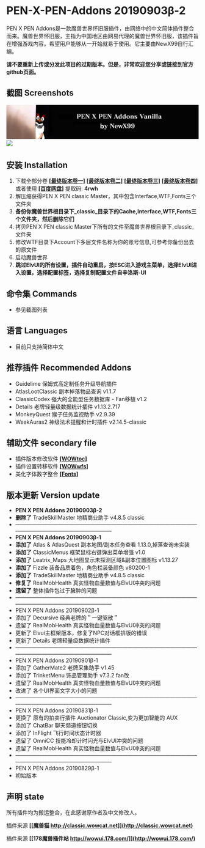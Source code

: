 # PEN-X-PEN-Addons 20190903β-2
PEN X PEN Addons是一款魔兽世界怀旧服插件，由网络中的中文简体插件整合而来。魔兽世界怀旧服，主指为中国地区由网易代理的魔兽世界怀旧服，该插件旨在增强游戏内容。希望用户能够从一开始就易于使用。它主要由NewX99自行汇编。

**请不要重新上传或分发此项目的过期版本。但是，非常欢迎您分享或链接到官方github页面。**

## 截图 Screenshots
<img src="https://github.com/NewX99/PEN-X-PEN-Addons/blob/master/image/Screenshots00.jpg">
<img src="https://github.com/NewX99/PEN-X-PEN-Addons/blob/master/image/Addonslist%20.jpg">

## 安装 Installation
1. 下载全部分卷 **[[最终版本卷一]](https://github.com/NewX99/PEN-X-PEN-Addons/raw/master/master/PEN%20X%20PEN%20classic%20Master.part01.rar)** **[[最终版本卷二]](https://github.com/NewX99/PEN-X-PEN-Addons/raw/master/master/PEN%20X%20PEN%20classic%20Master.part02.rar)** **[[最终版本卷三]](https://github.com/NewX99/PEN-X-PEN-Addons/raw/master/master/PEN%20X%20PEN%20classic%20Master.part03.rar)** **[[最终版本卷四]](https://github.com/NewX99/PEN-X-PEN-Addons/raw/master/master/PEN%20X%20PEN%20classic%20Master.part04.rar)**
或者使用 **[[百度网盘]](https://pan.baidu.com/s/1gPWa7WZy12kLaXzyCA14xA)** 提取码: **4rwh**
2. 解压缩获得PEN X PEN classic Master，其中包含Interface,WTF,Fonts三个文件夹
3. **备份你魔兽世界根目录下_classic_目录下的Cache,Interface,WTF,Fonts三个文件夹，然后删除它们**
4. 拷贝PEN X PEN classic Master下所有的文件至魔兽世界根目录下_classic_文件夹
5. 修改WTF目录下Account下多层文件名称为你的账号信息,可参考你备份出去的原文件
6. 启动魔兽世界
7. **跳过ElvUI的所有设置，插件自动重启，按ESC进入游戏主菜单，选择ElvUI进入设置，选择配置标签，选择复制配置文件自辛洛斯-UI**

## 命令集 Commands
* 参见截图列表

## 语言 Languages
* 目前只支持简体中文

## 推荐插件 Recommended Addons
* Guidelime 保姆式高定制任务升级导航插件
* AtlasLootClassic 副本掉落物品查询 v1.1.7
* ClassicCodex 强大的全能型任务数据库 - Fan移植 v1.2
* Details  老牌轻量级数据统计插件 v1.13.2.717
* MonkeyQuest 猴子任务监视助手 v2.9.39
* WeakAuras2 神级法术提醒和计时插件 v2.14.5-classic

## 辅助文件 secondary file
* 插件版本修改软件 **[[WOWtoc]](https://github.com/NewX99/PEN-X-PEN-Addons/raw/master/master/WoWToc.exe)**
* 插件设置转移软件 **[[WOWwfs]](https://github.com/NewX99/PEN-X-PEN-Addons/raw/master/master/WOW%E9%85%8D%E7%BD%AE%E5%A4%8D%E5%88%B6-WFS4.9(32).exe)**
* 美化字体数字整合 **[[Fonts]](https://github.com/NewX99/PEN-X-PEN-Addons/raw/master/master/Fonts.7z)**

## 版本更新 Version update
* **PEN X PEN Addons 20190903β-2**
* **删除了** TradeSkillMaster 地精商业助手 v4.8.5 classic
* ————————————————————————————————————————————————————
* **PEN X PEN Addons 20190903β-1**
* **添加了** Atlas & AtlasQuest 副本地图/副本任务查看 1.13.0,掉落查询未实装
* **添加了** ClassicMenus 框架鼠标右键弹出菜单增强 v1.0
* **添加了** Leatrix_Maps 大地图显示未探测区域&副本位置图标 v1.13.27
* **添加了** Fizzle 装备品质着色，角色栏装备颜色 v80200-1
* **添加了** TradeSkillMaster 地精商业助手 v4.8.5 classic
* **修复了** RealMobHealth 真实怪物血量数值与ElvUI冲突的问题
* **遗留了** 整体插件包过于臃肿的问题 
* ————————————————————————————————————————————————————
* PEN X PEN Addons 20190902β-1
* 添加了 Decursive 经典老牌的＂一键驱散＂
* 遗留了 RealMobHealth 真实怪物血量数值与ElvUI冲突的问题
* 更新了 Elvui主框架版本，修复了NPC对话框排版的错误
* 更新了 Details  老牌轻量级数据统计插件
* ————————————————————————————————————————————————————
* PEN X PEN Addons 20190901β-1
* 添加了 GatherMate2 老牌采集助手 v1.45
* 添加了 TrinketMenu 饰品管理助手 v7.3.2 fan改
* 遗留了 RealMobHealth 真实怪物血量数值与ElvUI冲突的问题
* 改进了 各个UI界面文字大小的问题
* ————————————————————————————————————————————————————
* PEN X PEN Addons 20190831β-1
* 更换了 原有的拍卖行插件 Auctionator Classic,变为更加智能的 AUX
* 添加了 ChatBar 聊天频道按钮切换
* 添加了 InFlight 飞行时间状态计时器
* 遗留了 OmniCC 技能冷却计时闪光与ElvUI冲突的问题
* 遗留了 RealMobHealth 真实怪物血量数值与ElvUI冲突的问题
* ————————————————————————————————————————————————————
* PEN X PEN Addons 20190829β-1
* 初始版本 

## 声明 state
所有插件均为搬运整合，在此感谢原作者及中文修改人。

插件来源 **[[魔兽猫 http://classic.wowcat.net]](http://classic.wowcat.net)**

插件来源 **[[178魔兽插件站 http://wowui.178.com/]](http://wowui.178.com/)**



